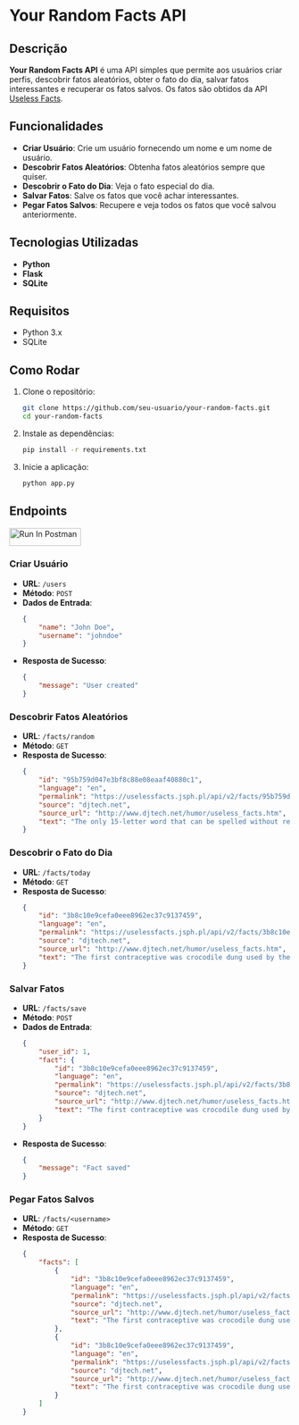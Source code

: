 # Your Random Facts API

## Descrição

**Your Random Facts API** é uma API simples que permite aos usuários criar perfis, descobrir fatos aleatórios, obter o fato do dia, salvar fatos interessantes e recuperar os fatos salvos. Os fatos são obtidos da API [Useless Facts](https://uselessfacts.jsph.pl/).

## Funcionalidades

- **Criar Usuário**: Crie um usuário fornecendo um nome e um nome de usuário.
- **Descobrir Fatos Aleatórios**: Obtenha fatos aleatórios sempre que quiser.
- **Descobrir o Fato do Dia**: Veja o fato especial do dia.
- **Salvar Fatos**: Salve os fatos que você achar interessantes.
- **Pegar Fatos Salvos**: Recupere e veja todos os fatos que você salvou anteriormente.

## Tecnologias Utilizadas

- **Python**
- **Flask**
- **SQLite**

## Requisitos

- Python 3.x
- SQLite

## Como Rodar

1. Clone o repositório:

    ```bash
    git clone https://github.com/seu-usuario/your-random-facts.git
    cd your-random-facts
    ```

2. Instale as dependências:

    ```bash
    pip install -r requirements.txt
    ```

3. Inicie a aplicação:

    ```bash
    python app.py
    ```

## Endpoints

[<img src="https://run.pstmn.io/button.svg" alt="Run In Postman" style="width: 128px; height: 32px;">](https://app.getpostman.com/run-collection/27937220-226384fe-26f3-4b41-8497-2ac256854f42?action=collection%2Ffork&source=rip_markdown&collection-url=entityId%3D27937220-226384fe-26f3-4b41-8497-2ac256854f42%26entityType%3Dcollection%26workspaceId%3D23c49a4f-0121-47ad-8b9e-c430d997c508)

### Criar Usuário

- **URL**: `/users`
- **Método**: `POST`
- **Dados de Entrada**:
    ```json
    {
        "name": "John Doe",
        "username": "johndoe"
    }
    ```
- **Resposta de Sucesso**:
    ```json
    {
        "message": "User created"
    }
    ```

### Descobrir Fatos Aleatórios

- **URL**: `/facts/random`
- **Método**: `GET`
- **Resposta de Sucesso**:
    ```json
    {
        "id": "95b759d047e3bf8c88e08eaaf40880c1",
        "language": "en",
        "permalink": "https://uselessfacts.jsph.pl/api/v2/facts/95b759d047e3bf8c88e08eaaf40880c1",
        "source": "djtech.net",
        "source_url": "http://www.djtech.net/humor/useless_facts.htm",
        "text": "The only 15-letter word that can be spelled without repeating a letter is uncopyrightable."
    }
    ```

### Descobrir o Fato do Dia

- **URL**: `/facts/today`
- **Método**: `GET`
- **Resposta de Sucesso**:
    ```json
    {
        "id": "3b8c10e9cefa0eee8962ec37c9137459",
        "language": "en",
        "permalink": "https://uselessfacts.jsph.pl/api/v2/facts/3b8c10e9cefa0eee8962ec37c9137459",
        "source": "djtech.net",
        "source_url": "http://www.djtech.net/humor/useless_facts.htm",
        "text": "The first contraceptive was crocodile dung used by the ancient Egyptians."
    }
    ```

### Salvar Fatos

- **URL**: `/facts/save`
- **Método**: `POST`
- **Dados de Entrada**:
    ```json
    {
        "user_id": 1,
        "fact": {
            "id": "3b8c10e9cefa0eee8962ec37c9137459",
            "language": "en",
            "permalink": "https://uselessfacts.jsph.pl/api/v2/facts/3b8c10e9cefa0eee8962ec37c9137459",
            "source": "djtech.net",
            "source_url": "http://www.djtech.net/humor/useless_facts.htm",
            "text": "The first contraceptive was crocodile dung used by the ancient Egyptians."
        }
    }
    ```
- **Resposta de Sucesso**:
    ```json
    {
        "message": "Fact saved"
    }
    ```

### Pegar Fatos Salvos

- **URL**: `/facts/<username>`
- **Método**: `GET`
- **Resposta de Sucesso**:
    ```json
    {
        "facts": [
            {
                "id": "3b8c10e9cefa0eee8962ec37c9137459",
                "language": "en",
                "permalink": "https://uselessfacts.jsph.pl/api/v2/facts/3b8c10e9cefa0eee8962ec37c9137459",
                "source": "djtech.net",
                "source_url": "http://www.djtech.net/humor/useless_facts.htm",
                "text": "The first contraceptive was crocodile dung used by the ancient Egyptians."
            },
            {
                "id": "3b8c10e9cefa0eee8962ec37c9137459",
                "language": "en",
                "permalink": "https://uselessfacts.jsph.pl/api/v2/facts/3b8c10e9cefa0eee8962ec37c9137459",
                "source": "djtech.net",
                "source_url": "http://www.djtech.net/humor/useless_facts.htm",
                "text": "The first contraceptive was crocodile dung used by the ancient Egyptians."
            }
        ]
    }
    ```